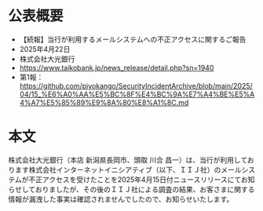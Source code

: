 # 公表概要
- 【続報】当行が利用するメールシステムへの不正アクセスに関するご報告
- 2025年4月22日
- 株式会社大光銀行
- https://www.taikobank.jp/news_release/detail.php?sn=1940
- 第1報：https://github.com/piyokango/SecurityIncidentArchive/blob/main/2025/04/15_%E6%A0%AA%E5%BC%8F%E4%BC%9A%E7%A4%BE%E5%A4%A7%E5%85%89%E9%8A%80%E8%A1%8C.md

# 本文
株式会社大光銀行（本店 新潟県長岡市、頭取 川合 昌一）は、当行が利用しております株式会社インターネットイニシアティブ（以下、ＩＩＪ社）のメールシステムが不正アクセスを受けたことを2025年4月15日付ニュースリリースにてお知らせしておりましたが、その後のＩＩＪ社による調査の結果、お客さまに関する情報が漏洩した事実は確認されませんでしたので、お知らせいたします。
